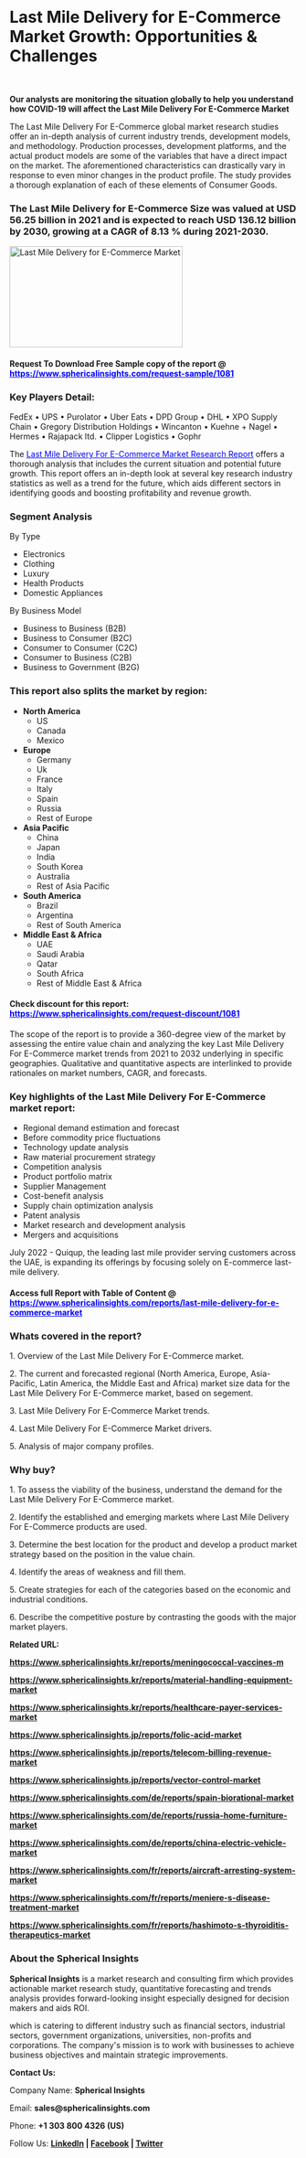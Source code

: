 <p>&nbsp;</p>
<h1><strong>Last Mile Delivery for E-Commerce Market Growth: Opportunities &amp; Challenges</strong></h1>
<p>&nbsp;</p>
<p><strong>Our analysts are monitoring the situation globally to help you understand how COVID-19 will affect the Last Mile Delivery For E-Commerce Market</strong></p>
<p>The Last Mile Delivery For E-Commerce global market research studies offer an in-depth analysis of current industry trends, development models, and methodology. Production processes, development platforms, and the actual product models are some of the variables that have a direct impact on the market. The aforementioned characteristics can drastically vary in response to even minor changes in the product profile. The study provides a thorough explanation of each of these elements of Consumer Goods.</p>
<h3>The Last Mile Delivery for E-Commerce Size was valued at USD 56.25 billion in 2021 and is expected to reach USD 136.12 billion by 2030, growing at a CAGR of 8.13 % during 2021-2030.</h3>
<p><img src="https://www.sphericalinsights.com/images/rd/last-mile-delivery-for-e-commerce-market.png" alt="Last Mile Delivery for E-Commerce Market " width="303" height="177" /></p>
<h4>Request To Download Free Sample copy of the report @ <span style="color: #0000ff;"><a style="color: #0000ff;" href="https://www.sphericalinsights.com/request-sample/1081" target="_blank">https://www.sphericalinsights.com/request-sample/1081</a></span></h4>
<h3><strong>Key Players Detail:</strong></h3>
<p>FedEx &bull; UPS &bull; Purolator &bull; Uber Eats &bull; DPD Group &bull; DHL &bull; XPO Supply Chain &bull; Gregory Distribution Holdings &bull; Wincanton &bull; Kuehne + Nagel &bull; Hermes &bull; Rajapack ltd. &bull; Clipper Logistics &bull; Gophr</p>
<p>The <span style="color: #0000ff;"><a style="color: #0000ff;" href="https://www.sphericalinsights.com/reports/last-mile-delivery-for-e-commerce-market" target="_blank">Last Mile Delivery For E-Commerce Market Research Report</a></span> offers a thorough analysis that includes the current situation and potential future growth. This report offers an in-depth look at several key research industry statistics as well as a trend for the future, which aids different sectors in identifying goods and boosting profitability and revenue growth.</p>
<h3><strong>Segment Analysis </strong></h3>
<p>By Type</p>
<ul>
<li>Electronics</li>
<li>Clothing</li>
<li>Luxury</li>
<li>Health Products</li>
<li>Domestic Appliances</li>
</ul>
<p>By Business Model</p>
<ul>
<li>Business to Business (B2B)</li>
<li>Business to Consumer (B2C)</li>
<li>Consumer to Consumer (C2C)</li>
<li>Consumer to Business (C2B)</li>
<li>Business to Government (B2G)</li>
</ul>
<h3><strong>This report also splits the market by region:</strong></h3>
<ul>
<li><strong>North America</strong>
<ul>
<li>US</li>
<li>Canada</li>
<li>Mexico</li>
</ul>
</li>
<li><strong>Europe</strong>
<ul>
<li>Germany</li>
<li>Uk</li>
<li>France</li>
<li>Italy</li>
<li>Spain</li>
<li>Russia</li>
<li>Rest of Europe</li>
</ul>
</li>
<li><strong>Asia Pacific</strong>
<ul>
<li>China</li>
<li>Japan</li>
<li>India</li>
<li>South Korea</li>
<li>Australia</li>
<li>Rest of Asia Pacific</li>
</ul>
</li>
<li><strong>South America</strong>
<ul>
<li>Brazil</li>
<li>Argentina</li>
<li>Rest of South America</li>
</ul>
</li>
<li><strong>Middle East &amp; Africa</strong>
<ul>
<li>UAE</li>
<li>Saudi Arabia</li>
<li>Qatar</li>
<li>South Africa</li>
<li>Rest of Middle East &amp; Africa</li>
</ul>
</li>
</ul>
<h4>Check discount for this report: <span style="color: #0000ff;"><a style="color: #0000ff;" href="https://www.sphericalinsights.com/request-discount/1081" target="_blank">https://www.sphericalinsights.com/request-discount/1081</a></span></h4>
<p>The scope of the report is to provide a 360-degree view of the market by assessing the entire value chain and analyzing the key Last Mile Delivery For E-Commerce market trends from 2021 to 2032 underlying in specific geographies. Qualitative and quantitative aspects are interlinked to provide rationales on market numbers, CAGR, and forecasts.</p>
<h3><strong>Key highlights of the Last Mile Delivery For E-Commerce market report:</strong></h3>
<ul>
<li>Regional demand estimation and forecast</li>
<li>Before commodity price fluctuations</li>
<li>Technology update analysis</li>
<li>Raw material procurement strategy</li>
<li>Competition analysis</li>
<li>Product portfolio matrix</li>
<li>Supplier Management</li>
<li>Cost-benefit analysis</li>
<li>Supply chain optimization analysis</li>
<li>Patent analysis</li>
<li>Market research and development analysis</li>
<li>Mergers and acquisitions</li>
</ul>
<p>July 2022 - Quiqup, the leading last mile provider serving customers across the UAE, is expanding its offerings by focusing solely on E-commerce last-mile delivery.</p>
<h4>Access full Report with Table of Content @ <span style="color: #0000ff;"><a style="color: #0000ff;" href="https://www.sphericalinsights.com/reports/last-mile-delivery-for-e-commerce-market" target="_blank">https://www.sphericalinsights.com/reports/last-mile-delivery-for-e-commerce-market</a></span></h4>
<h3><strong>Whats covered in the report?</strong></h3>
<p>1. Overview of the Last Mile Delivery For E-Commerce market.</p>
<p>2. The current and forecasted regional (North America, Europe, Asia-Pacific, Latin America, the Middle East and Africa) market size data for the Last Mile Delivery For E-Commerce market, based on segement.</p>
<p>3. Last Mile Delivery For E-Commerce Market trends.</p>
<p>4. Last Mile Delivery For E-Commerce Market drivers.</p>
<p>5. Analysis of major company profiles.</p>
<h3><strong>Why buy?</strong></h3>
<p>1. To assess the viability of the business, understand the demand for the Last Mile Delivery For E-Commerce market.</p>
<p>2. Identify the established and emerging markets where Last Mile Delivery For E-Commerce products are used.</p>
<p>3. Determine the best location for the product and develop a product market strategy based on the position in the value chain.</p>
<p>4. Identify the areas of weakness and fill them.</p>
<p>5. Create strategies for each of the categories based on the economic and industrial conditions.</p>
<p>6. Describe the competitive posture by contrasting the goods with the major market players.</p>
<p><strong>Related URL:</strong></p>
<p><strong><a href="https://www.sphericalinsights.kr/reports/meningococcal-vaccines-mhttps://www.sphericalinsights.kr/reports/material-handling-equipment-markethttps://www.sphericalinsights.kr/reports/healthcare-payer-services-market">https://www.sphericalinsights.kr/reports/meningococcal-vaccines-m</a></strong></p>
<p><strong><a href="https://www.sphericalinsights.kr/reports/meningococcal-vaccines-mhttps://www.sphericalinsights.kr/reports/material-handling-equipment-markethttps://www.sphericalinsights.kr/reports/healthcare-payer-services-market">https://www.sphericalinsights.kr/reports/material-handling-equipment-market</a></strong></p>
<p><strong><a href="https://www.sphericalinsights.kr/reports/meningococcal-vaccines-mhttps://www.sphericalinsights.kr/reports/material-handling-equipment-markethttps://www.sphericalinsights.kr/reports/healthcare-payer-services-market">https://www.sphericalinsights.kr/reports/healthcare-payer-services-market</a></strong></p>
<p><strong><a href="https://www.sphericalinsights.jp/reports/folic-acid-markethttps://www.sphericalinsights.jp/reports/telecom-billing-revenue-markethttps://www.sphericalinsights.jp/reports/vector-control-market">https://www.sphericalinsights.jp/reports/folic-acid-market</a></strong></p>
<p><strong><a href="https://www.sphericalinsights.jp/reports/folic-acid-markethttps://www.sphericalinsights.jp/reports/telecom-billing-revenue-markethttps://www.sphericalinsights.jp/reports/vector-control-market">https://www.sphericalinsights.jp/reports/telecom-billing-revenue-market</a></strong></p>
<p><strong><a href="https://www.sphericalinsights.jp/reports/folic-acid-markethttps://www.sphericalinsights.jp/reports/telecom-billing-revenue-markethttps://www.sphericalinsights.jp/reports/vector-control-market">https://www.sphericalinsights.jp/reports/vector-control-market</a></strong></p>
<p><strong><a href="https://www.sphericalinsights.com/de/reports/spain-biorational-markethttps://www.sphericalinsights.com/de/reports/russia-home-furniture-markethttps://www.sphericalinsights.com/de/reports/china-electric-vehicle-market">https://www.sphericalinsights.com/de/reports/spain-biorational-market</a></strong></p>
<p><strong><a href="https://www.sphericalinsights.com/de/reports/spain-biorational-markethttps://www.sphericalinsights.com/de/reports/russia-home-furniture-markethttps://www.sphericalinsights.com/de/reports/china-electric-vehicle-market">https://www.sphericalinsights.com/de/reports/russia-home-furniture-market</a></strong></p>
<p><strong><a href="https://www.sphericalinsights.com/de/reports/spain-biorational-markethttps://www.sphericalinsights.com/de/reports/russia-home-furniture-markethttps://www.sphericalinsights.com/de/reports/china-electric-vehicle-market">https://www.sphericalinsights.com/de/reports/china-electric-vehicle-market</a></strong></p>
<p><strong><a href="https://www.sphericalinsights.com/fr/reports/aircraft-arresting-system-markethttps://www.sphericalinsights.com/fr/reports/meniere-s-disease-treatment-markethttps://www.sphericalinsights.com/fr/reports/hashimoto-s-thyroiditis-therapeutics-market">https://www.sphericalinsights.com/fr/reports/aircraft-arresting-system-market</a></strong></p>
<p><strong><a href="https://www.sphericalinsights.com/fr/reports/aircraft-arresting-system-markethttps://www.sphericalinsights.com/fr/reports/meniere-s-disease-treatment-markethttps://www.sphericalinsights.com/fr/reports/hashimoto-s-thyroiditis-therapeutics-market">https://www.sphericalinsights.com/fr/reports/meniere-s-disease-treatment-market</a></strong></p>
<p><strong><a href="https://www.sphericalinsights.com/fr/reports/aircraft-arresting-system-markethttps://www.sphericalinsights.com/fr/reports/meniere-s-disease-treatment-markethttps://www.sphericalinsights.com/fr/reports/hashimoto-s-thyroiditis-therapeutics-market">https://www.sphericalinsights.com/fr/reports/hashimoto-s-thyroiditis-therapeutics-market</a></strong></p>
<h3><strong>About the Spherical Insights</strong></h3>
<p><strong>Spherical Insights</strong> is a market research and consulting firm which provides actionable market research study, quantitative forecasting and trends analysis provides forward-looking insight especially designed for decision makers and aids ROI.</p>
<p>which is catering to different industry such as financial sectors, industrial sectors, government organizations, universities, non-profits and corporations. The company's mission is to work with businesses to achieve business objectives and maintain strategic improvements.</p>
<p><strong>Contact Us:</strong></p>
<p>Company Name: <strong>Spherical Insights</strong></p>
<p>Email: <strong>sales@sphericalinsights.com</strong></p>
<p>Phone: <strong>+1 303 800 4326 (US)</strong></p>
<p>Follow Us: <strong><a href="https://www.linkedin.com/company/spherical-insight/"><u>LinkedIn</u></a> | <a href="https://www.facebook.com/sphericalinsights35"><u>Facebook</u></a> | <a href="https://twitter.com/SInsights_US"><u>Twitter</u></a></strong></p>
<p>&nbsp;</p>
